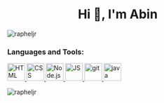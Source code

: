 <h1 align="center">Hi 👋, I'm Abin</h1>

<p align="left"> <img src="https://komarev.com/ghpvc/?username=rapheljr&label=Profile%20views&color=0e75b6&style=flat" alt="rapheljr" /> </p>

<h3 align="left">Languages and Tools:</h3>
<p align="left">
        <a href="https://developer.mozilla.org/en-US/docs/Web/HTML" target="_blank"> <img
                src="https://www.vectorlogo.zone/logos/w3_html5/w3_html5-icon.svg"
                alt="HTML" width="40" height="40" />
        </a>
        <a href="https://developer.mozilla.org/en-US/docs/Web/CSS" target="_blank"> <img
                src="https://www.vectorlogo.zone/logos/w3_css/w3_css-icon.svg"
                alt="CSS" width="40" height="40" />
        </a>
        <a href="https://nodejs.org/en/" target="_blank"> <img
                src="https://www.vectorlogo.zone/logos/nodejs/nodejs-icon.svg"
                alt="Node.js" width="40" height="40" />
        </a>
        <a href="https://developer.mozilla.org/en-US/docs/Web/JavaScript" target="_blank"> <img
                src="https://www.vectorlogo.zone/logos/javascript/javascript-icon.svg"
                alt="JS" width="40" height="40" />
        </a>
        <a href="https://git-scm.com/" target="_blank"> <img
                src="https://www.vectorlogo.zone/logos/git-scm/git-scm-icon.svg" alt="git" width="40" height="40" />
        </a>
        <a href="https://www.java.com" target="_blank"> <img
                src="https://www.vectorlogo.zone/logos/java/java-icon.svg" alt="java"
                width="40" height="40" />
        </a>

<p><img align="left" src="https://github-readme-stats.vercel.app/api/top-langs?username=rapheljr&show_icons=true&locale=en&layout=compact" alt="rapheljr" /></p>

<!-- <p>&nbsp;<img align="center" src="https://github-readme-stats.vercel.app/api?username=rapheljr&show_icons=true&locale=en" alt="rapheljr" /></p> -->

<!-- <p align="left"> <a href="https://github.com/ryo-ma/github-profile-trophy"><img src="https://github-profile-trophy.vercel.app/?username=rapheljr" alt="rapheljr" /></a> </p> -->
